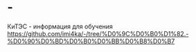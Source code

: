 # -
КиТЭС - информация для обучения
https://github.com/imi4ka/-/tree/%D0%9C%D0%B0%D1%82.-%D0%90%D0%BD%D0%B0%D0%BB%D0%B8%D0%B7
